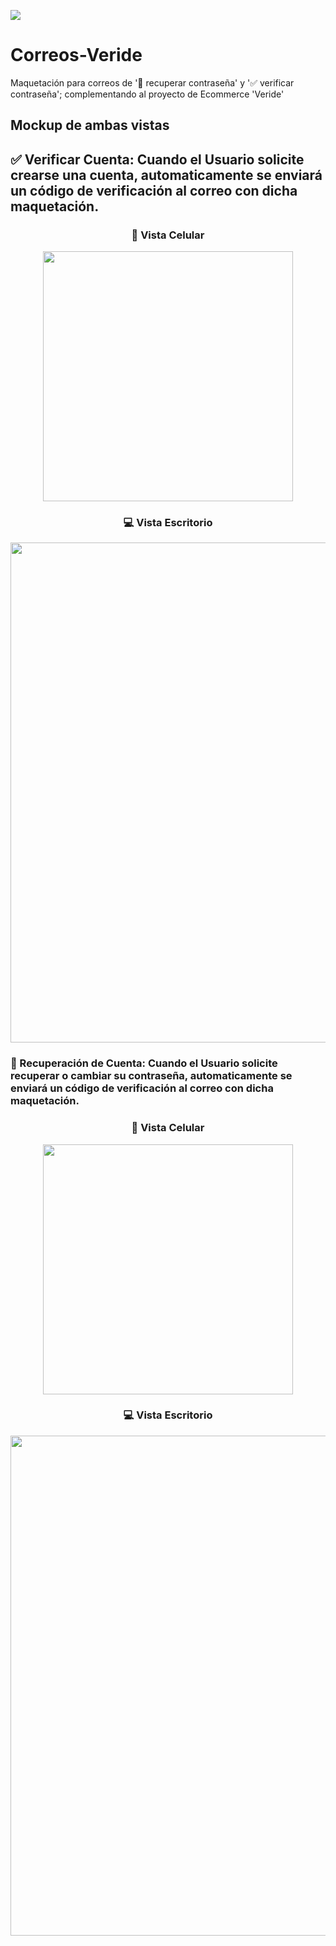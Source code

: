 ![](https://komarev.com/ghpvc/?username=VerideCorreos&color=yellow)

# Correos-Veride
Maquetación para correos de '🔐 recuperar contraseña' y '✅ verificar contraseña'; complementando al proyecto de Ecommerce 'Veride'

## Mockup de ambas vistas

## ✅ Verificar Cuenta: Cuando el Usuario solicite crearse una cuenta, automaticamente se enviará un código de verificación al correo con dicha maquetación.

<div align="center">

### 📱 Vista Celular  

<img title='' src="./src/img/mobile-verificarCuenta.png"   alt="" width="400" /> 

### 💻 Vista Escritorio 

<img title='' src="./src/img/verificar-cuenta.png"   alt="" width="800" />

</div>

### 🔐 Recuperación de Cuenta: Cuando el Usuario solicite recuperar o cambiar su contraseña, automaticamente se enviará un código de verificación al correo con dicha maquetación.

<div align="center">

### 📱 Vista Celular  

<img title='' src="./src/img/mobile-recuperar.png"   alt="" width="400" /> 

### 💻 Vista Escritorio  

<img title='' src="./src/img/recuperar-contrasena.png"   alt="" width="800" /> 

</div>

